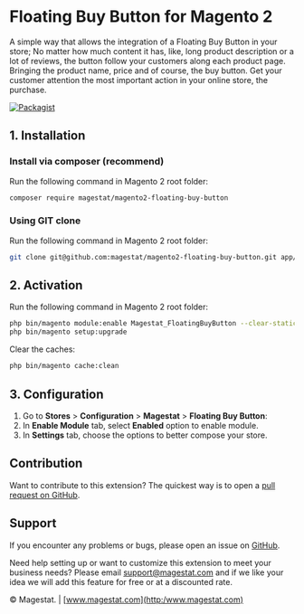 Floating Buy Button for Magento 2
=====================

A simple way that allows the integration of a Floating Buy Button in your store;
No matter how much content it has, like, long product description or a lot of 
reviews, the button follow your customers along each product page. Bringing the 
product name, price and of course, the buy button.
Get your customer attention the most important action in your online store, the 
purchase.

[![Packagist](https://img.shields.io/packagist/v/magestat/module-floating-buy-button.svg)](https://packagist.org/packages/magestat/module-floating-buy-button)

## 1. Installation

### Install via composer (recommend)

Run the following command in Magento 2 root folder:
```sh
composer require magestat/magento2-floating-buy-button
```

### Using GIT clone

Run the following command in Magento 2 root folder:
```sh
git clone git@github.com:magestat/magento2-floating-buy-button.git app/code/Magestat/FloatingBuyButton
```

## 2. Activation

Run the following command in Magento 2 root folder:
```sh
php bin/magento module:enable Magestat_FloatingBuyButton --clear-static-content
php bin/magento setup:upgrade
```

Clear the caches:
```sh
php bin/magento cache:clean
```

## 3. Configuration

1. Go to **Stores** > **Configuration** > **Magestat** > **Floating Buy Button**:
2. In **Enable Module** tab, select **Enabled** option to enable module.
3. In **Settings** tab, choose the options to better compose your store.

## Contribution

Want to contribute to this extension? The quickest way is to open a [pull request on GitHub](https://help.github.com/articles/using-pull-requests).

## Support

If you encounter any problems or bugs, please open an issue on [GitHub](https://github.com/magestat/magento2-floating-buy-button/issues).

Need help setting up or want to customize this extension to meet your business needs? Please email support@magestat.com and if we like your idea we will add this feature for free or at a discounted rate.

© Magestat. | [www.magestat.com](http:/www.magestat.com)